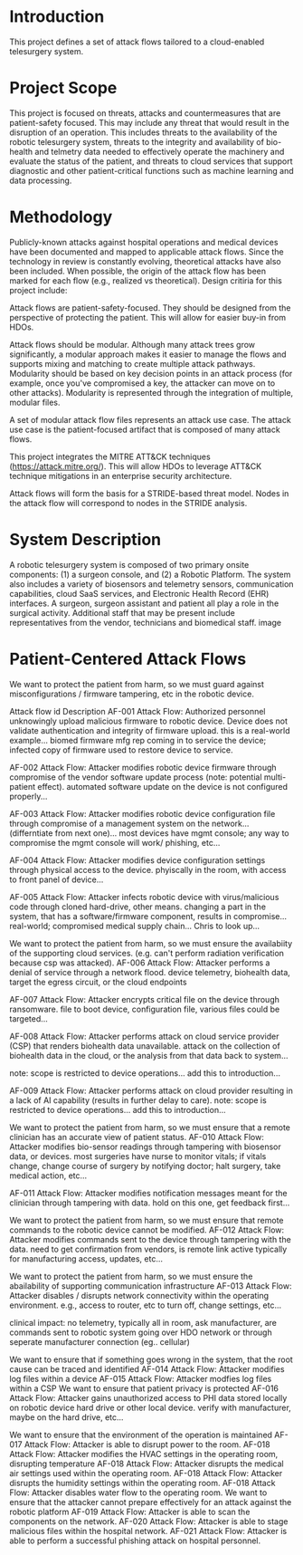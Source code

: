<h1> Introduction </h1>
This project defines a set of attack flows tailored to a cloud-enabled telesurgery system.

<h1> Project Scope </h1>
This project is focused on threats, attacks and countermeasures that are patient-safety focused. This may include any threat that would result in the disruption of an operation. This includes threats to the availability of the robotic telesurgery system, threats to the integrity and availability of bio-health and telmetry data needed to effectively operate the machinery and evaluate the status of the patient, and threats to cloud services that support diagnostic and other patient-critical functions such as machine learning and data processing.

<h1> Methodology </h1>
Publicly-known attacks against hospital operations and medical devices have been documented and mapped to applicable attack flows. Since the technology in review is constantly evolving, theoretical attacks have also been included. When possible, the origin of the attack flow has been marked for each flow (e.g., realized vs theoretical). Design critiria for this project include:

Attack flows are patient-safety-focused. They should be designed from the perspective of protecting the patient. This will allow for easier buy-in from HDOs.

Attack flows should be modular. Although many attack trees grow significantly, a modular approach makes it easier to manage the flows and supports mixing and matching to create multiple attack pathways. Modularity should be based on key decision points in an attack process (for example, once you've compromised a key, the attacker can move on to other attacks). Modularity is represented through the integration of multiple, modular files.

A set of modular attack flow files represents an attack use case. The attack use case is the patient-focused artifact that is composed of many attack flows.

This project integrates the MITRE ATT&CK techniques (https://attack.mitre.org/). This will allow HDOs to leverage ATT&CK technique mitigations in an enterprise security architecture.

Attack flows will form the basis for a STRIDE-based threat model. Nodes in the attack flow will correspond to nodes in the STRIDE analysis.

<h1> System Description </h1>
A robotic telesurgery system is composed of two primary onsite components: (1) a surgeon console, and (2) a Robotic Platform. The system also includes a variety of biosensors and telemetry sensors, communication capabilities, cloud SaaS services, and Electronic Health Record (EHR) interfaces. A surgeon, surgeon assistant and patient all play a role in the surgical activity. Additional staff that may be present include representatives from the vendor, technicians and biomedical staff.
image

<h1> Patient-Centered Attack Flows </h1>
We want to protect the patient from harm, so we must guard against misconfigurations / firmware tampering, etc in the robotic device.

Attack flow id	Description
AF-001	Attack Flow: Authorized personnel unknowingly upload malicious firmware to robotic device. Device does not validate authentication and integrity of firmware upload.
this is a real-world example... biomed firmware mfg rep coming in to service the device; infected copy of firmware used to restore device to service.

AF-002	Attack Flow: Attacker modifies robotic device firmware through compromise of the vendor software update process (note: potential multi-patient effect).
automated software update on the device is not configured properly...

AF-003	Attack Flow: Attacker modifies robotic device configuration file through compromise of a management system on the network... (differntiate from next one)...
most devices have mgmt console; any way to compromise the mgmt console will work/ phishing, etc...

AF-004	Attack Flow: Attacker modifies device configuration settings through physical access to the device.
phyiscally in the room, with access to front panel of device...

AF-005	Attack Flow: Attacker infects robotic device with virus/malicious code through cloned hard-drive, other means.
changing a part in the system, that has a software/firmware component, results in compromise... real-world; compromised medical supply chain... Chris to look up...

We want to protect the patient from harm, so we must ensure the availabiity of the supporting cloud services. (e.g. can't perform radiation verification because csp was attacked).
AF-006	Attack Flow: Attacker performs a denial of service through a network flood.
device telemetry, biohealth data, target the egress circuit, or the cloud endpoints

AF-007	Attack Flow: Attacker encrypts critical file on the device through ransomware.
file to boot device, configuration file, various files could be targeted...

AF-008	Attack Flow: Attacker performs attack on cloud service provider (CSP) that renders biohealth data unavailable.
attack on the collection of biohealth data in the cloud, or the analysis from that data back to system...

note: scope is restricted to device operations... add this to introduction...

AF-009	Attack Flow: Attacker performs attack on cloud provider resulting in a lack of AI capability (results in further delay to care).
note: scope is restricted to device operations... add this to introduction...

We want to protect the patient from harm, so we must ensure that a remote clinician has an accurate view of patient status.
AF-010	Attack Flow: Attacker modifies bio-sensor readings through tampering with biosensor data, or devices.
most surgeries have nurse to monitor vitals; if vitals change, change course of surgery by notifying doctor; halt surgery, take medical action, etc...

AF-011	Attack Flow: Attacker modifies notification messages meant for the clinician through tampering with data.
hold on this one, get feedback first...

We want to protect the patient from harm, so we must ensure that remote commands to the robotic device cannot be modified.
AF-012	Attack Flow: Attacker modifies commands sent to the device through tampering with the data.
need to get confirmation from vendors, is remote link active typically for manufacturing access, updates, etc...

We want to protect the patient from harm, so we must ensure the abailability of supporting communication infrastructure
AF-013	Attack Flow: Attacker disables / disrupts network connectivity within the operating environment.
e.g., access to router, etc to turn off, change settings, etc...

clinical impact: no telemetry, typically all in room, ask manufacturer, are commands sent to robotic system going over HDO network or through seperate manufacturer connection (eg.. cellular)

We want to ensure that if something goes wrong in the system, that the root cause can be traced and identified
AF-014	Attack Flow: Attacker modifies log files within a device
AF-015	Attack Flow: Attacker modfies log files within a CSP
We want to ensure that patient privacy is protected
AF-016	Attack Flow: Attacker gains unauthorized access to PHI data stored locally on robotic device hard drive or other local device.
verify with manufacturer, maybe on the hard drive, etc...

We want to ensure that the environment of the operation is maintained
AF-017	Attack Flow: Attacker is able to disrupt power to the room.
AF-018	Attack Flow: Attacker modifies the HVAC settings in the operating room, disrupting temperature
AF-018	Attack Flow: Attacker disrupts the medical air settings used within the operating room.
AF-018	Attack Flow: Attacker disrupts the humidity settings within the operating room.
AF-018	Attack Flow: Attacker disables water flow to the operating room.
We want to ensure that the attacker cannot prepare effectively for an attack against the robotic platform
AF-019	Attack Flow: Attacker is able to scan the components on the network.
AF-020	Attack Flow: Attacker is able to stage malicious files within the hospital network.
AF-021	Attack Flow: Attacker is able to perform a successful phishing attack on hospital personnel.

